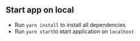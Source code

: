 ## Start app on local

-   Run `yarn install` to install all dependencies
-   Run `yarn start`to start application on `localhost`
